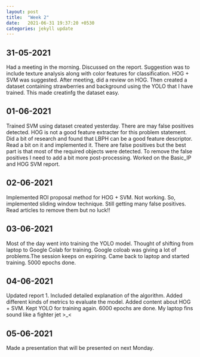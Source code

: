 ```yaml
---
layout: post
title:  "Week 2"
date:   2021-06-31 19:37:20 +0530
categories: jekyll update
---
```


## 31-05-2021

Had a meeting in the morning. Discussed on the report. Suggestion was to include texture analysis along with color features for classification. HOG + SVM was suggested. After meeting, did a review on HOG. Then created a dataset containing strawberries and background using the YOLO that I have trained. This made creatinfg the dataset easy.

## 01-06-2021

Trained SVM using dataset created yesterday. There are may false positives detected. HOG is not a good feature extracter for this problem statement. Did a bit of research and found that LBPH can be a good feature descriptor. Read a bit on it and implemented it. There are false positives but the best part is that most of the required objects were detected. To remove the false positives I need to add a bit more post-processing. Worked on the Basic_IP and HOG SVM report.

## 02-06-2021

Implemented ROI proposal method for HOG + SVM. Not working. So, implemented sliding window technique. Still getting many false positives. Read articles to remove them but no luck!!

## 03-06-2021

Most of the day went into training the YOLO model. Thought of shifting from laptop to Google Colab for training. Google coloab was giving a lot of problems.The session keeps on expiring. Came back to laptop and started training. 5000 epochs done.

## 04-06-2021

Updated report 1. Included detailed explanation of the algorithm. Added different kinds of metrics to evaluate the model. Added content about HOG + SVM. Kept YOLO for training again. 6000 epochs are done. My laptop fins sound like a fighter jet >_<

## 05-06-2021

Made a presentation that will be presented on next Monday. 